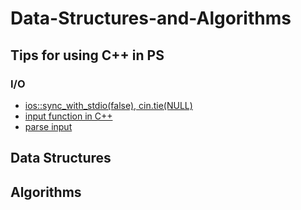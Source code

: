 # Data-Structures-and-Algorithms

## Tips for using C++ in PS

### I/O

- [ios::sync_with_stdio(false), cin.tie(NULL)](md/cpp-io-00.md)
- [input function in C++](md/cpp-io-01.md)
- [parse input](md/cpp-io-02.md)

## Data Structures

## Algorithms
